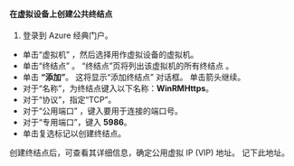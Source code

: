 #### <a name="to-create-public-endpoints-on-the-virtual-device"></a>在虚拟设备上创建公共终结点
1. 登录到 Azure 经典门户。

* 单击“虚拟机” ，然后选择用作虚拟设备的虚拟机。
* 单击“终结点” 。 “终结点”页将列出该虚拟机的所有终结点  。
* 单击 **“添加”**。 这将显示“添加终结点”  对话框。 单击箭头继续。
* 对于“名称”，为终结点键入以下名称：**WinRMHttps**。
* 对于“协议”，指定“TCP”。
* 对于“公用端口” ，键入要用于连接的端口号。
* 对于“专用端口”，键入 **5986**。
* 单击复选标记以创建终结点。

创建终结点后，可查看其详细信息，确定公用虚拟 IP (VIP) 地址。 记下此地址。



<!--HONumber=Nov16_HO2-->


